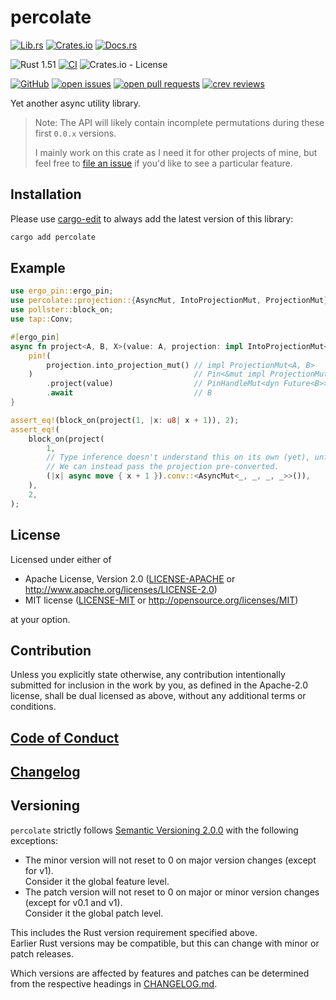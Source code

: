 # percolate

[![Lib.rs](https://img.shields.io/badge/Lib.rs-*-84f)](https://lib.rs/crates/percolate)
[![Crates.io](https://img.shields.io/crates/v/percolate)](https://crates.io/crates/percolate)
[![Docs.rs](https://docs.rs/percolate/badge.svg)](https://docs.rs/percolate)

![Rust 1.51](https://img.shields.io/static/v1?logo=Rust&label=&message=1.51&color=grey)
[![CI](https://github.com/Tamschi/percolate/workflows/CI/badge.svg?branch=develop)](https://github.com/Tamschi/percolate/actions?query=workflow%3ACI+branch%3Adevelop)
![Crates.io - License](https://img.shields.io/crates/l/percolate/0.0.2)

[![GitHub](https://img.shields.io/static/v1?logo=GitHub&label=&message=%20&color=grey)](https://github.com/Tamschi/percolate)
[![open issues](https://img.shields.io/github/issues-raw/Tamschi/percolate)](https://github.com/Tamschi/percolate/issues)
[![open pull requests](https://img.shields.io/github/issues-pr-raw/Tamschi/percolate)](https://github.com/Tamschi/percolate/pulls)
[![crev reviews](https://web.crev.dev/rust-reviews/badge/crev_count/percolate.svg)](https://web.crev.dev/rust-reviews/crate/percolate/)

Yet another async utility library.

> Note: The API will likely contain incomplete permutations during these first `0.0.x` versions.
>
> I mainly work on this crate as I need it for other projects of mine, but feel free to [file an issue](https://github.com/Tamschi/percolate/issues/new/choose) if you'd like to see a particular feature.

## Installation

Please use [cargo-edit](https://crates.io/crates/cargo-edit) to always add the latest version of this library:

```cmd
cargo add percolate
```

## Example

```rust
use ergo_pin::ergo_pin;
use percolate::projection::{AsyncMut, IntoProjectionMut, ProjectionMut};
use pollster::block_on;
use tap::Conv;

#[ergo_pin]
async fn project<A, B, X>(value: A, projection: impl IntoProjectionMut<A, B, X>) -> B {
    pin!(
        projection.into_projection_mut() // impl ProjectionMut<A, B>
    )                                    // Pin<&mut impl ProjectionMut<A, B>>
        .project(value)                  // PinHandleMut<dyn Future<B>>
        .await                           // B
}

assert_eq!(block_on(project(1, |x: u8| x + 1)), 2);
assert_eq!(
    block_on(project(
        1,
        // Type inference doesn't understand this on its own (yet), unfortunately.
        // We can instead pass the projection pre-converted.
        (|x| async move { x + 1 }).conv::<AsyncMut<_, _, _, _>>()),
    ),
    2,
);
```

## License

Licensed under either of

* Apache License, Version 2.0
   ([LICENSE-APACHE](LICENSE-APACHE) or <http://www.apache.org/licenses/LICENSE-2.0>)
* MIT license
   ([LICENSE-MIT](LICENSE-MIT) or <http://opensource.org/licenses/MIT>)

at your option.

## Contribution

Unless you explicitly state otherwise, any contribution intentionally submitted
for inclusion in the work by you, as defined in the Apache-2.0 license, shall be
dual licensed as above, without any additional terms or conditions.

## [Code of Conduct](CODE_OF_CONDUCT.md)

## [Changelog](CHANGELOG.md)

## Versioning

`percolate` strictly follows [Semantic Versioning 2.0.0](https://semver.org/spec/v2.0.0.html) with the following exceptions:

* The minor version will not reset to 0 on major version changes (except for v1).  
Consider it the global feature level.
* The patch version will not reset to 0 on major or minor version changes (except for v0.1 and v1).  
Consider it the global patch level.

This includes the Rust version requirement specified above.  
Earlier Rust versions may be compatible, but this can change with minor or patch releases.

Which versions are affected by features and patches can be determined from the respective headings in [CHANGELOG.md](CHANGELOG.md).
